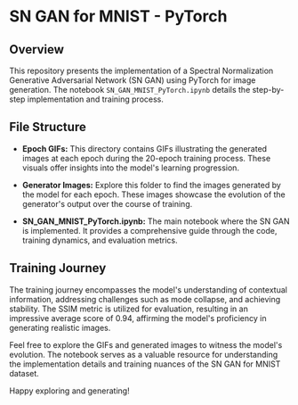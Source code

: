 # SN GAN for MNIST - PyTorch

## Overview
This repository presents the implementation of a Spectral Normalization Generative Adversarial Network (SN GAN) using PyTorch for image generation. The notebook `SN_GAN_MNIST_PyTorch.ipynb` details the step-by-step implementation and training process.

## File Structure

- **Epoch GIFs:** This directory contains GIFs illustrating the generated images at each epoch during the 20-epoch training process. These visuals offer insights into the model's learning progression.

- **Generator Images:** Explore this folder to find the images generated by the model for each epoch. These images showcase the evolution of the generator's output over the course of training.

- **SN_GAN_MNIST_PyTorch.ipynb:** The main notebook where the SN GAN is implemented. It provides a comprehensive guide through the code, training dynamics, and evaluation metrics.

## Training Journey

The training journey encompasses the model's understanding of contextual information, addressing challenges such as mode collapse, and achieving stability. The SSIM metric is utilized for evaluation, resulting in an impressive average score of 0.94, affirming the model's proficiency in generating realistic images.

Feel free to explore the GIFs and generated images to witness the model's evolution. The notebook serves as a valuable resource for understanding the implementation details and training nuances of the SN GAN for MNIST dataset.

Happy exploring and generating!
